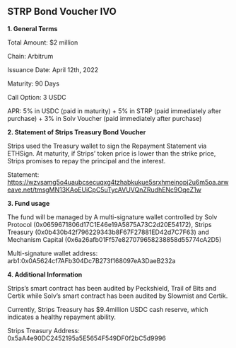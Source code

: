 ## STRP Bond Voucher IVO

**1. General Terms** 

Total Amount: $2 million 

Chain: Arbitrum

Issuance Date: April 12th, 2022 

Maturity: 90 Days 

Call Option: 3 USDC 

APR: 5% in USDC (paid in maturity) + 5% in STRP (paid immediately after purchase) + 3% in Solv Voucher (paid immediately after purchase)

 

**2. Statement of Strips Treasury Bond Voucher**

Strips used the Treasury wallet to sign the Repayment Statement via ETHSign. At maturity, if Strips’ token price is lower than the strike price, Strips promises to repay the principal and the interest.

 

Statement: https://wzvsamg5o4uaubcsecuqxg4tzhabkukue5srxhmeinopj2u6m5oa.arweave.net/tmsgMN13KAoEUiCpC5uTycAVUVQnZRudhENc9OqeZ1w

 

**3. Fund usage**

The fund will be managed by A multi-signature wallet controlled by Solv Protocol (0x0659671806d17C1E46e19A5875A73C2d20E54172), Strips Treasury (0x0b430b42f796229343b8F67F27881ED42d7C7F63) and Mechanism Capital (0x6a26afb01Ff57e827079658238858d55774cA2D5)

 

Multi-signature wallet address: arb1:0x0A5624cf7AFb304Dc7B273f168097eA3DaeB232a

 

**4. Additional Information**

Strips’s smart contract has been audited by Peckshield, Trail of Bits and Certik while Solv’s smart contract has been audited by Slowmist and Certik. 

Currently, Strips Treasury has $9.4million USDC cash reserve, which indicates a healthy repayment ability.

Strips Treasury Address:  0x5aA4e90DC2452195a5E5654F549DF0f2bC5d9996

 